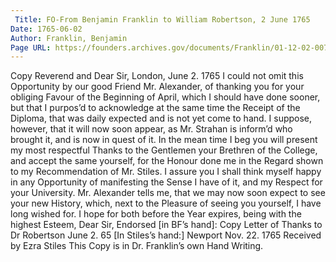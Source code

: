 ```yaml
---
 Title: FO-From Benjamin Franklin to William Robertson, 2 June 1765
Date: 1765-06-02
Author: Franklin, Benjamin
Page URL: https://founders.archives.gov/documents/Franklin/01-12-02-0079
---
```


Copy
Reverend and Dear Sir,
London, June 2. 1765
I could not omit this Opportunity by our good Friend Mr. Alexander, of thanking you for your obliging Favour of the Beginning of April, which I should have done sooner, but that I purpos’d to acknowledge at the same time the Receipt of the Diploma, that was daily expected and is not yet come to hand. I suppose, however, that it will now soon appear, as Mr. Strahan is inform’d who brought it, and is now in quest of it. In the mean time I beg you will present my most respectful Thanks to the Gentlemen your Brethren of the College, and accept the same yourself, for the Honour done me in the Regard shown to my Recommendation of Mr. Stiles. I assure you I shall think myself happy in any Opportunity of manifesting the Sense I have of it, and my Respect for your University.
Mr. Alexander tells me, that we may now soon expect to see your new History, which, next to the Pleasure of seeing you yourself, I have long wished for. I hope for both before the Year expires, being with the highest Esteem, Dear Sir,
 Endorsed [in BF’s hand]: Copy Letter of Thanks to Dr Robertson June 2. 65 [In Stiles’s hand:] Newport Nov. 22. 1765 Received by Ezra Stiles This Copy is in Dr. Franklin’s own Hand Writing.

